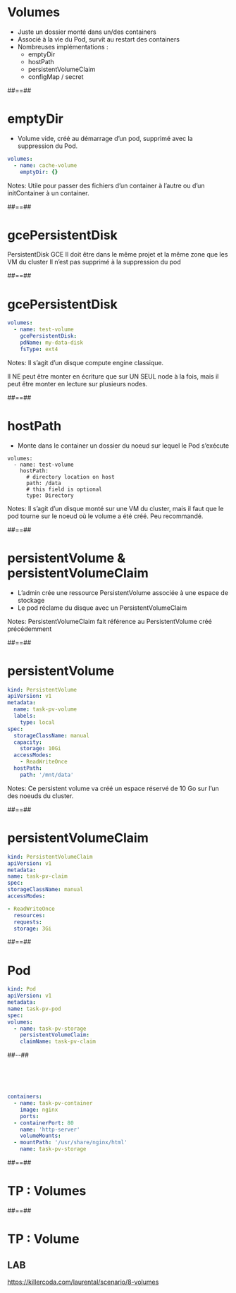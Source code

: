 <!-- .slide:-->

# Volumes

- Juste un dossier monté dans un/des containers
- Associé à la vie du Pod, survit au restart des containers
- Nombreuses implémentations :
  - emptyDir
  - hostPath
  - persistentVolumeClaim
  - configMap / secret

##==##

<!-- .slide: class="with-code" -->

# emptyDir

- Volume vide, créé au démarrage d’un pod, supprimé avec la suppression du Pod.

```yaml
volumes:
  - name: cache-volume
    emptyDir: {}
```

<!-- .element: class="big-code" -->

Notes:
Utile pour passer des fichiers d’un container à l’autre ou d’un initContainer à un container.

##==##

<!-- .slide: data-type-show="hide"-->

# gcePersistentDisk

PersistentDisk GCE
Il doit être dans le même projet et la même zone que les VM du cluster
Il n’est pas supprimé à la suppression du pod

##==##

<!-- .slide: data-type-show="hide"-->

# gcePersistentDisk

```yaml
volumes:
  - name: test-volume
    gcePersistentDisk:
    pdName: my-data-disk
    fsType: ext4
```

Notes:
Il s’agit d’un disque compute engine classique.

Il NE peut être monter en écriture que sur UN SEUL node à la fois, mais il peut être monter en lecture sur plusieurs nodes.

##==##

<!-- .slide: class="with-code" -->

# hostPath

- Monte dans le container un dossier du noeud sur lequel le Pod s’exécute

```
volumes:
  - name: test-volume
    hostPath:
      # directory location on host
      path: /data
      # this field is optional
      type: Directory
```

<!-- .element: class="big-code" -->

Notes:
Il s’agit d’un disque monté sur une VM du cluster, mais il faut que le pod tourne sur le noeud où le volume a été créé. Peu recommandé.

##==##

<!-- .slide:-->

# persistentVolume & persistentVolumeClaim

- L’admin crée une ressource PersistentVolume associée à une espace de stockage
- Le pod réclame du disque avec un PersistentVolumeClaim

Notes:
PersistentVolumeClaim fait référence au PersistentVolume créé précédemment

##==##

<!-- .slide: class="with-code max-height" -->

# persistentVolume

```yaml
kind: PersistentVolume
apiVersion: v1
metadata:
  name: task-pv-volume
  labels:
    type: local
spec:
  storageClassName: manual
  capacity:
    storage: 10Gi
  accessModes:
    - ReadWriteOnce
  hostPath:
    path: '/mnt/data'
```

Notes:
Ce persistent volume va créé un espace réservé de 10 Go sur l’un des noeuds du cluster.

##==##

<!-- .slide: class="with-code max-height"-->

# persistentVolumeClaim

```yaml
kind: PersistentVolumeClaim
apiVersion: v1
metadata:
name: task-pv-claim
spec:
storageClassName: manual
accessModes:

- ReadWriteOnce
  resources:
  requests:
  storage: 3Gi
```

##==##

<!-- .slide: class="two-column with-code"-->

# Pod

```yaml
kind: Pod
apiVersion: v1
metadata:
name: task-pv-pod
spec:
volumes:
  - name: task-pv-storage
    persistentVolumeClaim:
    claimName: task-pv-claim
```

<!-- .element: class="big-code" -->

##--##

<!-- .slide: class="with-code" -->

<br>
<br>
<br>

```yaml
containers:
  - name: task-pv-container
    image: nginx
    ports:
  - containerPort: 80
    name: 'http-server'
    volumeMounts:
  - mountPath: '/usr/share/nginx/html'
    name: task-pv-storage
```

<!-- .element: class="big-code" -->

##==##

<!-- .slide: class="transition-bg-sfeir-2"-->

# TP : Volumes

##==##

<!-- .slide: class="exercice"-->

# TP : Volume

## LAB

https://killercoda.com/laurental/scenario/8-volumes